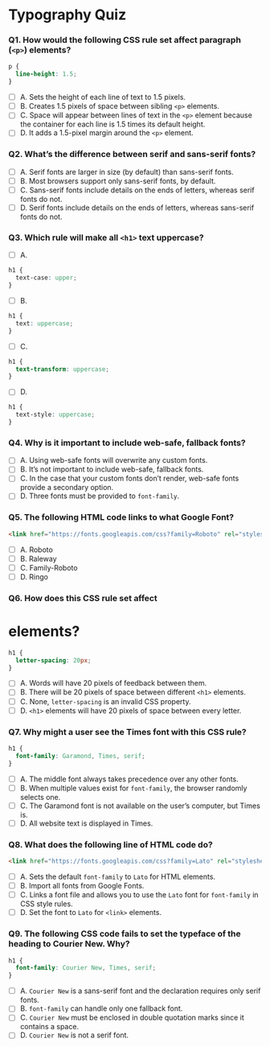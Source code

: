 # Typography Quiz

### Q1. How would the following CSS rule set affect paragraph (`<p>`) elements?

```css
p {
  line-height: 1.5;
}
```

- [ ] A. Sets the height of each line of text to 1.5 pixels.
- [ ] B. Creates 1.5 pixels of space between sibling `<p>` elements.
- [ ] C. Space will appear between lines of text in the `<p>` element because the container for each line is 1.5 times its default height.
- [ ] D. It adds a 1.5-pixel margin around the `<p>` element.

### Q2. What’s the difference between serif and sans-serif fonts?

- [ ] A. Serif fonts are larger in size (by default) than sans-serif fonts.
- [ ] B. Most browsers support only sans-serif fonts, by default.
- [ ] C. Sans-serif fonts include details on the ends of letters, whereas serif fonts do not.
- [ ] D. Serif fonts include details on the ends of letters, whereas sans-serif fonts do not.

### Q3. Which rule will make all `<h1>` text uppercase?

- [ ] A.

```css
h1 {
  text-case: upper;
}
```

- [ ] B.

```css
h1 {
  text: uppercase;
}
```

- [ ] C.

```css
h1 {
  text-transform: uppercase;
}
```

- [ ] D.

```css
h1 {
  text-style: uppercase;
}
```

### Q4. Why is it important to include web-safe, fallback fonts?

- [ ] A. Using web-safe fonts will overwrite any custom fonts.
- [ ] B. It’s not important to include web-safe, fallback fonts.
- [ ] C. In the case that your custom fonts don’t render, web-safe fonts provide a secondary option.
- [ ] D. Three fonts must be provided to `font-family`.

### Q5. The following HTML code links to what Google Font?

```html
<link href="https://fonts.googleapis.com/css?family=Roboto" rel="stylesheet" />
```

- [ ] A. Roboto
- [ ] B. Raleway
- [ ] C. Family-Roboto
- [ ] D. Ringo

### Q6. How does this CSS rule set affect <h1> elements?

```css
h1 {
  letter-spacing: 20px;
}
```

- [ ] A. Words will have 20 pixels of feedback between them.
- [ ] B. There will be 20 pixels of space between different `<h1>` elements.
- [ ] C. None, `letter-spacing` is an invalid CSS property.
- [ ] D. `<h1>` elements will have 20 pixels of space between every letter.

### Q7. Why might a user see the Times font with this CSS rule?

```css
h1 {
  font-family: Garamond, Times, serif;
}
```

- [ ] A. The middle font always takes precedence over any other fonts.
- [ ] B. When multiple values exist for `font-family`, the browser randomly selects one.
- [ ] C. The Garamond font is not available on the user’s computer, but Times is.
- [ ] D. All website text is displayed in Times.

### Q8. What does the following line of HTML code do?

```html
<link href="https://fonts.googleapis.com/css?family=Lato" rel="stylesheet" />
```

- [ ] A. Sets the default `font-family` to `Lato` for HTML elements.
- [ ] B. Import all fonts from Google Fonts.
- [ ] C. Links a font file and allows you to use the `Lato` font for `font-family` in CSS style rules.
- [ ] D. Set the font to `Lato` for `<link>` elements.

### Q9. The following CSS code fails to set the typeface of the heading to Courier New. Why?

```css
h1 {
  font-family: Courier New, Times, serif;
}
```

- [ ] A. `Courier New` is a sans-serif font and the declaration requires only serif fonts.
- [ ] B. `font-family` can handle only one fallback font.
- [ ] C. `Courier New` must be enclosed in double quotation marks since it contains a space.
- [ ] D. `Courier New` is not a serif font.
